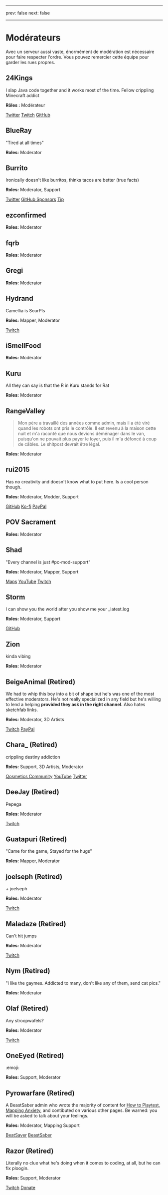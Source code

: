 - - -
prev: false next: false
- - -

# Modérateurs

Avec un serveur aussi vaste, énormément de modération est nécessaire pour faire respecter l'ordre. Vous pouvez remercier cette équipe pour garder les rues propres.

## 24Kings

I slap Java code together and it works most of the time. Fellow crippling Minecraft addict

**Rôles :** Modérateur

<AboutLinks>

[Twitter](https://twitter.com/24Kings_Rock)
[Twitch](https://twitch.tv/24Kings)
[GitHub](https://github.com/The24Kings)

</AboutLinks>

## BlueRay

"Tired at all times"

**Roles:** Moderator

## Burrito

Ironically doesn't like burritos, thinks tacos are better (true facts)

**Roles:** Moderator, Support

<AboutLinks>

[Twitter](https://twitter.com/BurritoSOFTWARE)
[GitHub Sponsors](https://github.com/sponsors/burritosoftware)
[Tip](https://streamelements.com/burritosoft/tip)

</AboutLinks>

## ezconfirmed

**Roles:** Moderator

## fqrb

**Roles:** Moderator

## Gregi

**Roles:** Moderator

## Hydrand

Camellia is SourPls

**Roles:** Mapper, Moderator

<AboutLinks>

[Twitch](https://www.twitch.tv/hydrandvr)

</AboutLinks>

## iSmellFood

**Roles:** Moderator

## Kuru

All they can say is that the R in Kuru stands for Rat

**Roles:** Moderator

## RangeValley

> Mon père a travaillé des années comme admin, mais il a été viré quand les robots ont pris le contrôle. Il est revenu à la maison cette nuit et m'a raconté que nous devions déménager dans le van, puisqu'on ne pouvait plus payer le loyer, puis il m'a défoncé à coup de câbles. Le shitpost devrait être légal.

**Roles:** Moderator

## rui2015

Has no creativity and doesn't know what to put here. Is a cool person though.

**Roles:** Moderator, Modder, Support

<AboutLinks>

[GitHub](https://github.com/FranciscoRibeiro03)
[Ko-fi](https://ko-fi.com/rui2015)
[PayPal](https://paypal.me/rui2015)

</AboutLinks>

## POV Sacrament

**Roles:** Moderator

## Shad

"Every channel is just #pc-mod-support"

**Roles:** Moderator, Mapper, Support

<AboutLinks>

[Maps](https://beatsaver.com/uploader/5cff0b7498cc5a672c850a45)
[YouTube](https://www.youtube.com/channel/UCLiwd2iGUDl2kvw8FM2qwFQ)
[Twitch](https://www.twitch.tv/shadlive)

</AboutLinks>

## Storm

I can show you the world after you show me your \_latest.log

**Roles:** Moderator, Support

<AboutLinks>

[GitHub](https://github.com/StormPacer)

</AboutLinks>

## Zion

kinda vibing

**Roles:** Moderator

## BeigeAnimal (Retired)

We had to whip this boy into a bit of shape but he's was one of the most effective moderators. He's not really specialized in any field but he's willing to lend a helping **provided they ask in the right channel.** Also hates sketchfab links.

**Roles:** Moderator, 3D Artists

<AboutLinks>

[Twitch](https://www.twitch.tv/beigeanimaltv)
[PayPal](https://paypal.me/beigeanimal)

</AboutLinks>

## Chara\_ (Retired)

crippling destiny addiction

**Roles:** Support, 3D Artists, Moderator

<AboutLinks>

[Qosmetics Community](https://discord.gg/qosmetics)
[YouTube](https://www.youtube.com/c/CharaHere)
[Twitter](https://twitter.com/ItsCharaHere)

</AboutLinks>

## DeeJay (Retired)

Pepega

**Roles:** Moderator

<AboutLinks>

[Twitch](https://www.twitch.tv/deejayvr)

</AboutLinks>

## Guatapuri (Retired)

"Came for the game, Stayed for the hugs"

**Roles:** Mapper, Moderator

## joelseph (Retired)

\+ joelseph

**Roles:** Moderator

<AboutLinks>

[Twitch](https://www.twitch.tv/tehjoelseph)

</AboutLinks>

## Maladaze (Retired)

Can't hit jumps

**Roles:** Moderator

<AboutLinks>

[Twitch](https://www.twitch.tv/infjager)

</AboutLinks>

## Nym (Retired)

"i like the gaymes. Addicted to many, don't like any of them, send cat pics."

**Roles:** Moderator

## Olaf (Retired)

Any stroopwafels?

**Roles:** Moderator

<AboutLinks>

[Twitch](https://twitch.tv/olafstad)

</AboutLinks>

## OneEyed (Retired)

:emoji:

**Roles:** Support, Moderator

## Pyrowarfare (Retired)

A BeastSaber admin who wrote the majority of content for [How to Playtest](../mapping/how-to-testplay.md), [Mapping Anxiety](../mapping/mapping-anxiety.md), and contibuted on various other pages. Be warned: you will be asked to talk about your feelings.

**Roles:** Moderator, Mapping Support

<AboutLinks>

[BeatSaver](https://beatsaver.com/uploader/5e99c7df3f476a0006596cdf)
[BeastSaber](https://bsaber.com/members/pyrowarfare/)

</AboutLinks>

## Razor (Retired)

Literally no clue what he's doing when it comes to coding, at all, but he can fix ploogin.

**Roles:** Support, Moderator

<AboutLinks>

[Twitch](https://www.twitch.tv/sarpest_razor)
[Donate](https://streamelements.com/sarpest_razor/tip)

</AboutLinks>
